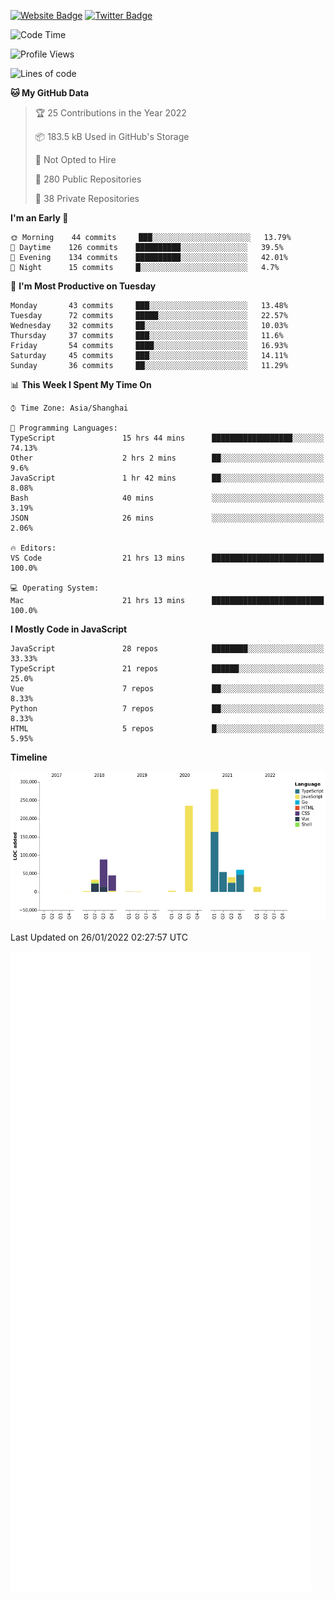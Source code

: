 [![Website Badge](https://img.shields.io/badge/-caos.me-444444?style=flat&logo=Google-Chrome&logoColor=f2f2f2&link=https://caos.me)](https://caos.me)
[![Twitter Badge](https://img.shields.io/badge/-@caosbad-1da1f2?style=flat&labelColor=1ca0f1&logo=twitter&logoColor=white&link=https://twitter.com/caosbad)](https://twitter.com/caosbad)



<!--START_SECTION:waka-->
![Code Time](http://img.shields.io/badge/Code%20Time-102%20hrs%207%20mins-blue)

![Profile Views](http://img.shields.io/badge/Profile%20Views-2-blue)

![Lines of code](https://img.shields.io/badge/From%20Hello%20World%20I%27ve%20Written-856%20Thousand%20lines%20of%20code-blue)

**🐱 My GitHub Data** 

> 🏆 25 Contributions in the Year 2022
 > 
> 📦 183.5 kB Used in GitHub's Storage 
 > 
> 🚫 Not Opted to Hire
 > 
> 📜 280 Public Repositories 
 > 
> 🔑 38 Private Repositories  
 > 
**I'm an Early 🐤** 

```text
🌞 Morning    44 commits     ███░░░░░░░░░░░░░░░░░░░░░░   13.79% 
🌆 Daytime    126 commits    ██████████░░░░░░░░░░░░░░░   39.5% 
🌃 Evening    134 commits    ██████████░░░░░░░░░░░░░░░   42.01% 
🌙 Night      15 commits     █░░░░░░░░░░░░░░░░░░░░░░░░   4.7%

```
📅 **I'm Most Productive on Tuesday** 

```text
Monday       43 commits     ███░░░░░░░░░░░░░░░░░░░░░░   13.48% 
Tuesday      72 commits     █████░░░░░░░░░░░░░░░░░░░░   22.57% 
Wednesday    32 commits     ██░░░░░░░░░░░░░░░░░░░░░░░   10.03% 
Thursday     37 commits     ███░░░░░░░░░░░░░░░░░░░░░░   11.6% 
Friday       54 commits     ████░░░░░░░░░░░░░░░░░░░░░   16.93% 
Saturday     45 commits     ███░░░░░░░░░░░░░░░░░░░░░░   14.11% 
Sunday       36 commits     ██░░░░░░░░░░░░░░░░░░░░░░░   11.29%

```


📊 **This Week I Spent My Time On** 

```text
⌚︎ Time Zone: Asia/Shanghai

💬 Programming Languages: 
TypeScript               15 hrs 44 mins      ██████████████████░░░░░░░   74.13% 
Other                    2 hrs 2 mins        ██░░░░░░░░░░░░░░░░░░░░░░░   9.6% 
JavaScript               1 hr 42 mins        ██░░░░░░░░░░░░░░░░░░░░░░░   8.08% 
Bash                     40 mins             ░░░░░░░░░░░░░░░░░░░░░░░░░   3.19% 
JSON                     26 mins             ░░░░░░░░░░░░░░░░░░░░░░░░░   2.06%

🔥 Editors: 
VS Code                  21 hrs 13 mins      █████████████████████████   100.0%

💻 Operating System: 
Mac                      21 hrs 13 mins      █████████████████████████   100.0%

```

**I Mostly Code in JavaScript** 

```text
JavaScript               28 repos            ████████░░░░░░░░░░░░░░░░░   33.33% 
TypeScript               21 repos            ██████░░░░░░░░░░░░░░░░░░░   25.0% 
Vue                      7 repos             ██░░░░░░░░░░░░░░░░░░░░░░░   8.33% 
Python                   7 repos             ██░░░░░░░░░░░░░░░░░░░░░░░   8.33% 
HTML                     5 repos             █░░░░░░░░░░░░░░░░░░░░░░░░   5.95%

```


**Timeline**

![Chart not found](https://raw.githubusercontent.com/caosbad/caosbad/master/charts/bar_graph.png) 


 Last Updated on 26/01/2022 02:27:57 UTC
<!--END_SECTION:waka-->


![Metrics](https://github.com/caosbad/CaosBad/blob/master/github-metrics.svg)
